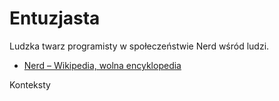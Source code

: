# Entuzjasta

Ludzka twarz programisty w społeczeństwie
Nerd wśród ludzi.

+ [Nerd – Wikipedia, wolna encyklopedia](https://pl.wikipedia.org/wiki/Nerd)

Konteksty
